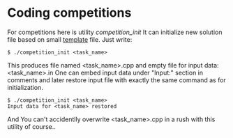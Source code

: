 # Coding competitions

For competitions here is utility *competition_init*
It can initialize new solution file based on small [template](https://github.com/vSzemkel/CppStuff/blob/master/competition_template.cpp) file. Just write:

`$ ./competition_init <task_name>`

This produces file named <task_name>.cpp and empty file for input data: <task_name>.in
One can embed input data under "Input:" section in comments and later restore input file
with exactly the same command as for initialization.

`$ ./competition_init <task_name>`  
`Input data for <task_name> restored`

And You can't accidentlly overwrite <task_name>.cpp in a rush with this utility of course..
